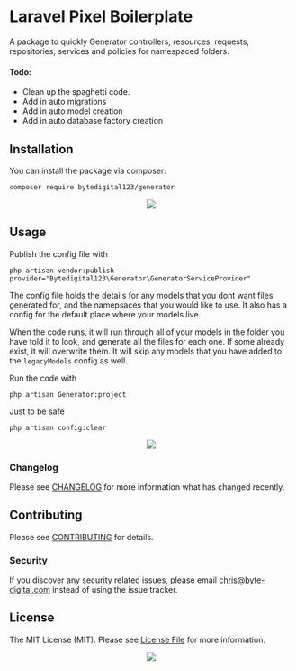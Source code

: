 # Laravel Pixel Boilerplate

A package to quickly Generator controllers, resources, requests, repositories, services and policies for namespaced folders.

#### Todo:

-   Clean up the spaghetti code.
-   Add in auto migrations
-   Add in auto model creation
-   Add in auto database factory creation

## Installation

You can install the package via composer:

```bash
composer require bytedigital123/generator
```

<p align="center">
  <img src="https://thumbs.gfycat.com/FrequentBouncyDodobird-size_restricted.gif">
</p>

## Usage

Publish the config file with

```
php artisan vendor:publish --provider="Bytedigital123\Generator\GeneratorServiceProvider"
```

The config file holds the details for any models that you dont want files generated for, and the namepsaces that you would like to use. It also has a config for the default place where your models live.

When the code runs, it will run through all of your models in the folder you have told it to look, and generate all the files for each one. If some already exist, it will overwrite them. It will skip any models that you have added to the `legacyModels` config as well.

Run the code with

```
php artisan Generator:project
```

Just to be safe

```
php artisan config:clear
```

<p align="center">
  <img src="https://media1.tenor.com/images/b5e20f278452f14e56c0c0ae77cd0f9c/tenor.gif?itemid=6161308">
</p>

### Changelog

Please see [CHANGELOG](CHANGELOG.md) for more information what has changed recently.

## Contributing

Please see [CONTRIBUTING](CONTRIBUTING.md) for details.

### Security

If you discover any security related issues, please email chris@byte-digital.com instead of using the issue tracker.

## License

The MIT License (MIT). Please see [License File](LICENSE.md) for more information.

<p align="center">
  <img src="https://media.giphy.com/media/jUwpNzg9IcyrK/giphy.gif">
</p>
